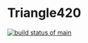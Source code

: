 # Triangle420

[![build status of main](https://travis-ci.org/kshvarma333/Triangle420.svg?branch=main)](https://travis-ci.org/kshvarma333/Triangle420)